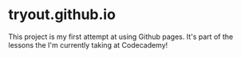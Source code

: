 # tryout.github.io
This project is my first attempt at using Github pages.
It's part of the lessons the I'm currently taking at Codecademy!

